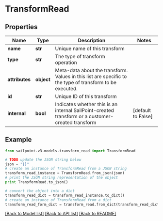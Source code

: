 # TransformRead


## Properties
Name | Type | Description | Notes
------------ | ------------- | ------------- | -------------
**name** | **str** | Unique name of this transform | 
**type** | **str** | The type of transform operation | 
**attributes** | **object** | Meta-data about the transform. Values in this list are specific to the type of transform to be executed. | 
**id** | **str** | Unique ID of this transform | 
**internal** | **bool** | Indicates whether this is an internal SailPoint-created transform or a customer-created transform | [default to False]

## Example

```python
from sailpoint.v3.models.transform_read import TransformRead

# TODO update the JSON string below
json = "{}"
# create an instance of TransformRead from a JSON string
transform_read_instance = TransformRead.from_json(json)
# print the JSON string representation of the object
print TransformRead.to_json()

# convert the object into a dict
transform_read_dict = transform_read_instance.to_dict()
# create an instance of TransformRead from a dict
transform_read_form_dict = transform_read.from_dict(transform_read_dict)
```
[[Back to Model list]](../README.md#documentation-for-models) [[Back to API list]](../README.md#documentation-for-api-endpoints) [[Back to README]](../README.md)


